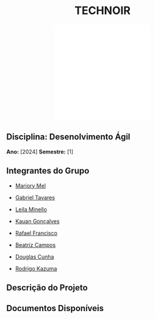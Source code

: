 <div align="center">
  <h1>TECHNOIR</h1>
  <img src="techNoirLogoWhite.png" alt="Logo do Grupo">
</div>


## Disciplina: Desenolvimento Ágil
**Ano:** [2024] **Semestre:** [1]

## Integrantes do Grupo

- [Marjory Mel](https://github.com/MarjoryMel)

- [Gabriel Tavares]()

- [Leila Minello](https://github.com/leila-minello)

- [Kauan Gonçalves]()

- [Rafael Francisco]()

- [Beatriz Campos]()

- [Douglas Cunha]()

- [Rodrigo Kazuma]()

## Descrição do Projeto



## Documentos Disponíveis

